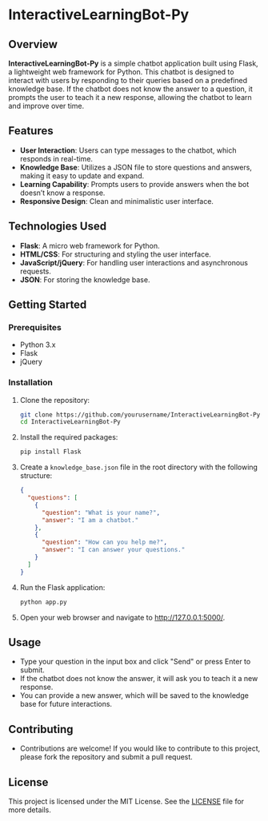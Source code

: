 # InteractiveLearningBot-Py

## Overview
**InteractiveLearningBot-Py** is a simple chatbot application built using Flask, a lightweight web framework for Python. This chatbot is designed to interact with users by responding to their queries based on a predefined knowledge base. If the chatbot does not know the answer to a question, it prompts the user to teach it a new response, allowing the chatbot to learn and improve over time.

## Features
- **User Interaction**: Users can type messages to the chatbot, which responds in real-time.
- **Knowledge Base**: Utilizes a JSON file to store questions and answers, making it easy to update and expand.
- **Learning Capability**: Prompts users to provide answers when the bot doesn’t know a response.
- **Responsive Design**: Clean and minimalistic user interface.

## Technologies Used
- **Flask**: A micro web framework for Python.
- **HTML/CSS**: For structuring and styling the user interface.
- **JavaScript/jQuery**: For handling user interactions and asynchronous requests.
- **JSON**: For storing the knowledge base.

## Getting Started

### Prerequisites
- Python 3.x
- Flask
- jQuery

### Installation
1. Clone the repository:
   ```bash
   git clone https://github.com/yourusername/InteractiveLearningBot-Py.git
   cd InteractiveLearningBot-Py

2. Install the required packages:
   ```bash
   pip install Flask

3. Create a `knowledge_base.json` file in the root directory with the following structure:
   ```json
   {
     "questions": [
       {
         "question": "What is your name?",
         "answer": "I am a chatbot."
       },
       {
         "question": "How can you help me?",
         "answer": "I can answer your questions."
       }
     ]
   }

4. Run the Flask application:
   ```bash
   python app.py

5. Open your web browser and navigate to http://127.0.0.1:5000/.

## Usage
- Type your question in the input box and click "Send" or press Enter to submit.
- If the chatbot does not know the answer, it will ask you to teach it a new response.
- You can provide a new answer, which will be saved to the knowledge base for future interactions.

## Contributing
- Contributions are welcome! If you would like to contribute to this project, please fork the repository and submit a pull request.
## License
This project is licensed under the MIT License. See the [LICENSE](LICENSE) file for more details.

